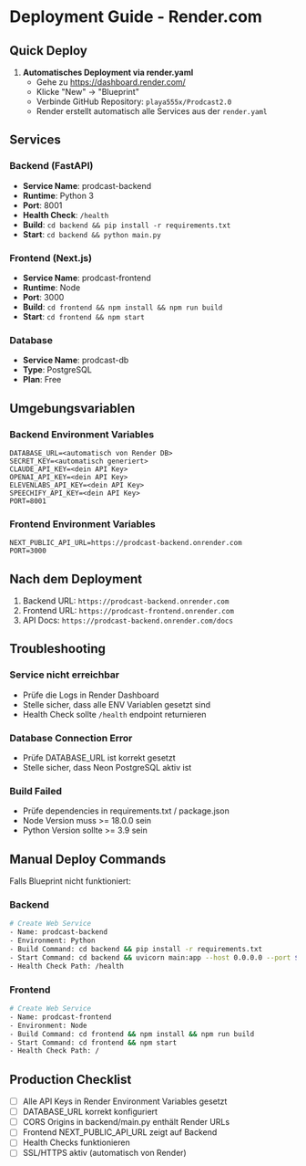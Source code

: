 # Deployment Guide - Render.com

## Quick Deploy

1. **Automatisches Deployment via render.yaml**
   - Gehe zu https://dashboard.render.com/
   - Klicke "New" → "Blueprint"
   - Verbinde GitHub Repository: `playa555x/Prodcast2.0`
   - Render erstellt automatisch alle Services aus der `render.yaml`

## Services

### Backend (FastAPI)
- **Service Name**: prodcast-backend
- **Runtime**: Python 3
- **Port**: 8001
- **Health Check**: `/health`
- **Build**: `cd backend && pip install -r requirements.txt`
- **Start**: `cd backend && python main.py`

### Frontend (Next.js)
- **Service Name**: prodcast-frontend
- **Runtime**: Node
- **Port**: 3000
- **Build**: `cd frontend && npm install && npm run build`
- **Start**: `cd frontend && npm start`

### Database
- **Service Name**: prodcast-db
- **Type**: PostgreSQL
- **Plan**: Free

## Umgebungsvariablen

### Backend Environment Variables
```
DATABASE_URL=<automatisch von Render DB>
SECRET_KEY=<automatisch generiert>
CLAUDE_API_KEY=<dein API Key>
OPENAI_API_KEY=<dein API Key>
ELEVENLABS_API_KEY=<dein API Key>
SPEECHIFY_API_KEY=<dein API Key>
PORT=8001
```

### Frontend Environment Variables
```
NEXT_PUBLIC_API_URL=https://prodcast-backend.onrender.com
PORT=3000
```

## Nach dem Deployment

1. Backend URL: `https://prodcast-backend.onrender.com`
2. Frontend URL: `https://prodcast-frontend.onrender.com`
3. API Docs: `https://prodcast-backend.onrender.com/docs`

## Troubleshooting

### Service nicht erreichbar
- Prüfe die Logs in Render Dashboard
- Stelle sicher, dass alle ENV Variablen gesetzt sind
- Health Check sollte `/health` endpoint returnieren

### Database Connection Error
- Prüfe DATABASE_URL ist korrekt gesetzt
- Stelle sicher, dass Neon PostgreSQL aktiv ist

### Build Failed
- Prüfe dependencies in requirements.txt / package.json
- Node Version muss >= 18.0.0 sein
- Python Version sollte >= 3.9 sein

## Manual Deploy Commands

Falls Blueprint nicht funktioniert:

### Backend
```bash
# Create Web Service
- Name: prodcast-backend
- Environment: Python
- Build Command: cd backend && pip install -r requirements.txt
- Start Command: cd backend && uvicorn main:app --host 0.0.0.0 --port $PORT
- Health Check Path: /health
```

### Frontend
```bash
# Create Web Service
- Name: prodcast-frontend
- Environment: Node
- Build Command: cd frontend && npm install && npm run build
- Start Command: cd frontend && npm start
- Health Check Path: /
```

## Production Checklist

- [ ] Alle API Keys in Render Environment Variables gesetzt
- [ ] DATABASE_URL korrekt konfiguriert
- [ ] CORS Origins in backend/main.py enthält Render URLs
- [ ] Frontend NEXT_PUBLIC_API_URL zeigt auf Backend
- [ ] Health Checks funktionieren
- [ ] SSL/HTTPS aktiv (automatisch von Render)
